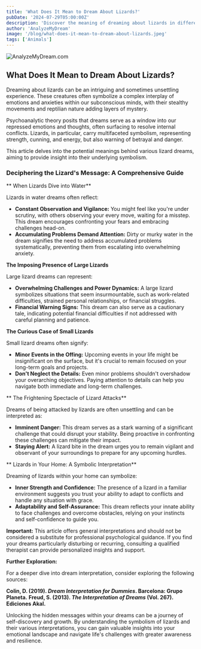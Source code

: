 ```yaml
---
title: 'What Does It Mean to Dream About Lizards?'
pubDate: '2024-07-29T05:00:00Z'
description: 'Discover the meaning of dreaming about lizards in different contexts, from attacks and their presence in your home. Explore how to interpret these dreams in relation to your life and emotions.'
author: 'AnalyzeMyDream'
image: '/blog/what-does-it-mean-to-dream-about-lizards.jpeg'
tags: ['Animals']
---
```


![AnalyzeMyDream.com](/blog/what-does-it-mean-to-dream-about-lizards.jpeg)

## What Does It Mean to Dream About Lizards?

Dreaming about lizards can be an intriguing and sometimes unsettling experience.  These creatures often symbolize a complex interplay of emotions and anxieties within our subconscious minds, with their stealthy movements and reptilian nature adding layers of mystery. 

Psychoanalytic theory posits that dreams serve as a window into our repressed emotions and thoughts, often surfacing to resolve internal conflicts.  Lizards, in particular, carry multifaceted symbolism, representing strength, cunning, and energy, but also warning of betrayal and danger. 

This article delves into the potential meanings behind various lizard dreams, aiming to provide insight into their underlying symbolism.

### Deciphering the Lizard's Message: A Comprehensive Guide

** When Lizards Dive into Water**

Lizards in water dreams often reflect:

- **Constant Observation and Vigilance:** You might feel like you're under scrutiny, with others observing your every move, waiting for a misstep. This dream encourages confronting your fears and embracing challenges head-on.
- **Accumulating Problems Demand Attention:**  Dirty or murky water in the dream signifies the need to address accumulated problems systematically, preventing them from escalating into overwhelming anxiety.

**The Imposing Presence of Large Lizards**

Large lizard dreams can represent:

- **Overwhelming Challenges and Power Dynamics:** A large lizard symbolizes situations that seem insurmountable, such as work-related difficulties, strained personal relationships, or financial struggles.
- **Financial Warning Signs:** This dream can also serve as a cautionary tale, indicating potential financial difficulties if not addressed with careful planning and patience.

**The Curious Case of Small Lizards**

Small lizard dreams often signify:

- **Minor Events in the Offing:**  Upcoming events in your life might be insignificant on the surface, but it's crucial to remain focused on your long-term goals and projects.
- **Don't Neglect the Details:** Even minor problems shouldn't overshadow your overarching objectives.  Paying attention to details can help you navigate both immediate and long-term challenges.

** The Frightening Spectacle of Lizard Attacks**

Dreams of being attacked by lizards are often unsettling and can be interpreted as:

- **Imminent Danger:** This dream serves as a stark warning of a significant challenge that could disrupt your stability.  Being proactive in confronting these challenges can mitigate their impact.
- **Staying Alert:**  A lizard bite in the dream urges you to remain vigilant and observant of your surroundings to prepare for any upcoming hurdles.

** Lizards in Your Home: A Symbolic Interpretation**

Dreaming of lizards within your home can symbolize:

- **Inner Strength and Confidence:** The presence of a lizard in a familiar environment suggests you trust your ability to adapt to conflicts and handle any situation with grace.
- **Adaptability and Self-Assurance:** This dream reflects your innate ability to face challenges and overcome obstacles, relying on your instincts and self-confidence to guide you.

**Important:** This article offers general interpretations and should not be considered a substitute for professional psychological guidance.  If you find your dreams particularly disturbing or recurring, consulting a qualified therapist can provide personalized insights and support.

**Further Exploration:**

For a deeper dive into dream interpretation, consider exploring the following sources:

**Colin, D. (2019). *Dream Interpretation for Dummies*. Barcelona: Grupo Planeta.**
**Freud, S. (2013). *The Interpretation of Dreams* (Vol. 267). Ediciones Akal.**

Unlocking the hidden messages within your dreams can be a journey of self-discovery and growth.  By understanding the symbolism of lizards and their various interpretations, you can gain valuable insights into your emotional landscape and navigate life's challenges with greater awareness and resilience.